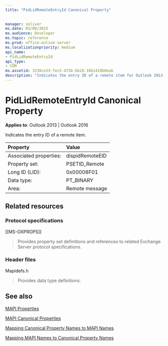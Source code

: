 ```yaml
---
title: "PidLidRemoteEntryId Canonical Property"
 
 
manager: soliver
ms.date: 03/09/2015
ms.audience: Developer
ms.topic: reference
ms.prod: office-online-server
ms.localizationpriority: medium
api_name:
- PidLidRemoteEntryId
api_type:
- COM
ms.assetid: 3330ce33-fec5-472b-bb28-16b1410b0eab
description: "Indicates the entry ID of a remote item for Outlook 2013 or Outlook 2016."
---
```


# PidLidRemoteEntryId Canonical Property

  
  
**Applies to**: Outlook 2013 | Outlook 2016 
  
Indicates the entry ID of a remote item.
  
|Property |Value |
|:-----|:-----|
|Associated properties:  <br/> |dispidRemoteEID  <br/> |
|Property set:  <br/> |PSETID_Remote  <br/> |
|Long ID (LID):  <br/> |0x00008F01  <br/> |
|Data type:  <br/> |PT_BINARY  <br/> |
|Area:  <br/> |Remote message  <br/> |
   
## Related resources

### Protocol specifications

[[MS-OXPROPS]] 
  
> Provides property set definitions and references to related Exchange Server protocol specifications.
    
### Header files

Mapidefs.h
  
> Provides data type definitions.
    
## See also



[MAPI Properties](mapi-properties.md)
  
[MAPI Canonical Properties](mapi-canonical-properties.md)
  
[Mapping Canonical Property Names to MAPI Names](mapping-canonical-property-names-to-mapi-names.md)
  
[Mapping MAPI Names to Canonical Property Names](mapping-mapi-names-to-canonical-property-names.md)

